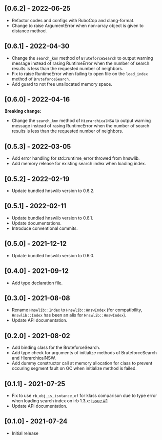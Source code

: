 ## [0.6.2] - 2022-06-25

- Refactor codes and configs with RuboCop and clang-format.
- Change to raise ArgumentError when non-array object is given to distance method.

## [0.6.1] - 2022-04-30

- Change the `search_knn` method of `BruteforceSearch` to output warning message instead of rasing RuntimeError
when the number of search results is less than the requested number of neighbors.
- Fix to raise RuntimeError when failing to open file on the `load_index` method of `BruteforceSearch`.
- Add guard to not free unallocated memory space.

## [0.6.0] - 2022-04-16

**Breaking change:**

- Change the `search_knn` method of `HierarchicalNSW` to output warning message instead of rasing RuntimeError
when the number of search results is less than the requested number of neighbors.

## [0.5.3] - 2022-03-05

- Add error handling for std::runtime_error throwed from hnswlib.
- Add memory release for existing search index when loading index.

## [0.5.2] - 2022-02-19

- Update bundled hnswlib version to 0.6.2.

## [0.5.1] - 2022-02-11

- Update bundled hnswlib version to 0.6.1.
- Update documentations.
- Introduce conventional commits.

## [0.5.0] - 2021-12-12

- Update bundled hnswlib version to 0.6.0.

## [0.4.0] - 2021-09-12

- Add type declaration file.

## [0.3.0] - 2021-08-08

- Rename `Hnswlib::Index` to `Hnswlib::HnswIndex` (for compatibility, `Hnswlib::Index` has been an alis for `Hnswlib::HnswIndex`).
- Update API documentation.

## [0.2.0] - 2021-08-02

- Add binding class for the BruteforceSearch.
- Add type check for arguments of initialize methods of BruteforceSearch and HierarchicalNSW.
- Add dummy constructor call at memory allocation for class to prevent occuring segment fault on GC when initialize method is failed.

## [0.1.1] - 2021-07-25

- Fix to use `rb_obj_is_isntance_of` for klass comparison due to type error when loading search index on irb 1.3.x: [issue #1](https://github.com/yoshoku/hnswlib.rb/issues/1)
- Update API documentation.

## [0.1.0] - 2021-07-24

- Initial release

